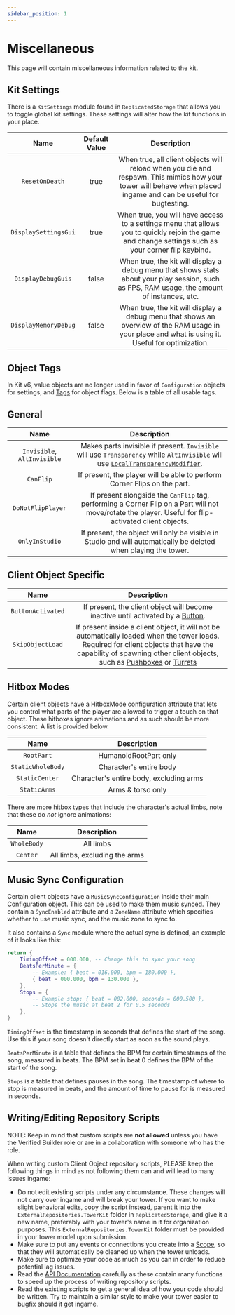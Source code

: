 ```yaml
---
sidebar_position: 1
---
```


# Miscellaneous

This page will contain miscellaneous information related to the kit.

## Kit Settings

There is a `KitSettings` module found in `ReplicatedStorage` that allows you to toggle global kit settings. These settings will alter how the kit functions in your place.

| Name | Default Value | Description
|:-----:|:-----:|:-----:
| `ResetOnDeath` | true | When true, all client objects will reload when you die and respawn. This mimics how your tower will behave when placed ingame and can be useful for bugtesting.
| `DisplaySettingsGui` | true | When true, you will have access to a settings menu that allows you to quickly rejoin the game and change settings such as your corner flip keybind.
| `DisplayDebugGuis` | false | When true, the kit will display a debug menu that shows stats about your play session, such as FPS, RAM usage, the amount of instances, etc.
| `DisplayMemoryDebug` | false | When true, the kit will display a debug menu that shows an overview of the RAM usage in your place and what is using it. Useful for optimization.

## Object Tags

In Kit v6, value objects are no longer used in favor of `Configuration` objects for settings, and [Tags](https://create.roblox.com/docs/studio/properties#instance-tags) for object flags. Below is a table of all usable tags.

## General

| Name | Description
|:-----:|:-----:
| `Invisible`, `AltInvisible` | Makes parts invisible if present. `Invisible` will use `Transparency` while `AltInvisible` will use [`LocalTransparencyModifier`](https://create.roblox.com/docs/reference/engine/classes/BasePart#LocalTransparencyModifier).
| `CanFlip` | If present, the player will be able to perform Corner Flips on the part.
| `DoNotFlipPlayer` | If present alongside the `CanFlip` tag, performing a Corner Flip on a Part will not move/rotate the player. Useful for flip-activated client objects.
| `OnlyInStudio` | If present, the object will only be visible in Studio and will automatically be deleted when playing the tower.

## Client Object Specific

| Name | Description
|:-----:|:-----:
| `ButtonActivated` | If present, the client object will become inactive until activated by a [Button](client-objects/buttons.md).
| `SkipObjectLoad` | If present inside a client object, it will not be automatically loaded when the tower loads. Required for client objects that have the capability of spawning other client objects, such as [Pushboxes](/docs/client-objects/pushbox-spawners.md) or [Turrets](/docs/client-objects/turrets.md)

## Hitbox Modes

Certain client objects have a HitboxMode configuration attribute that lets you control what parts of the player are allowed to trigger a touch on that object. These hitboxes ignore animations and as such should be more consistent. A list is provided below.

| Name | Description
|:-----:|:-----:
| `RootPart` | HumanoidRootPart only
| `StaticWholeBody` | Character's entire body
| `StaticCenter` | Character's entire body, excluding arms
| `StaticArms` | Arms & torso only

There are more hitbox types that include the character's actual limbs, note that these do *not* ignore animations:

| Name | Description
|:-----:|:-----:
| `WholeBody` | All limbs
| `Center` | All limbs, excluding the arms

## Music Sync Configuration

Certain client objects have a `MusicSyncConfiguration` inside their main Configuration object. This can be used to make them music synced. They contain a `SyncEnabled` attribute and a `ZoneName` attribute which specifies whether to use music sync, and the music zone to sync to.

It also contains a `Sync` module where the actual sync is defined, an example of it looks like this:

```lua
return {
    TimingOffset = 000.000, -- Change this to sync your song
    BeatsPerMinute = {
        -- Example: { beat = 016.000, bpm = 180.000 },
        { beat = 000.000, bpm = 130.000 },
    },
    Stops = {
        -- Example stop: { beat = 002.000, seconds = 000.500 },
        -- Stops the music at beat 2 for 0.5 seconds
    },
}
```

`TimingOffset` is the timestamp in seconds that defines the start of the song. Use this if your song doesn't directly start as soon as the sound plays.

`BeatsPerMinute` is a table that defines the BPM for certain timestamps of the song, measured in beats. The BPM set in beat 0 defines the BPM of the start of the song.

`Stops` is a table that defines pauses in the song. The timestamp of where to stop is measured in beats, and the amount of time to pause for is measured in seconds.

## Writing/Editing Repository Scripts

NOTE: Keep in mind that custom scripts are **not allowed** unless you have the Verified Builder role or are in a collaboration with someone who has the role.

When writing custom Client Object repository scripts, PLEASE keep the following things in mind as not following them can and will lead to many issues ingame:

* Do not edit existing scripts under any circumstance. These changes will not carry over ingame and will break your tower. If you want to make slight behavioral edits, copy the script instead, parent it into the `ExternalRepositories.TowerKit` folder in `ReplicatedStorage`, and give it a new name, preferably with your tower's name in it for organization purposes. This `ExternalRepositories.TowerKit` folder must be provided in your tower model upon submission.
* Make sure to put any events or connections you create into a [Scope](/api/Scope), so that they will automatically be cleaned up when the tower unloads.
* Make sure to optimize your code as much as you can in order to reduce potential lag issues.
* Read the [API Documentation](/api/ClientObjects) carefully as these contain many functions to speed up the process of writing repository scripts.
* Read the existing scripts to get a general idea of how your code should be written. Try to maintain a similar style to make your tower easier to bugfix should it get ingame.
